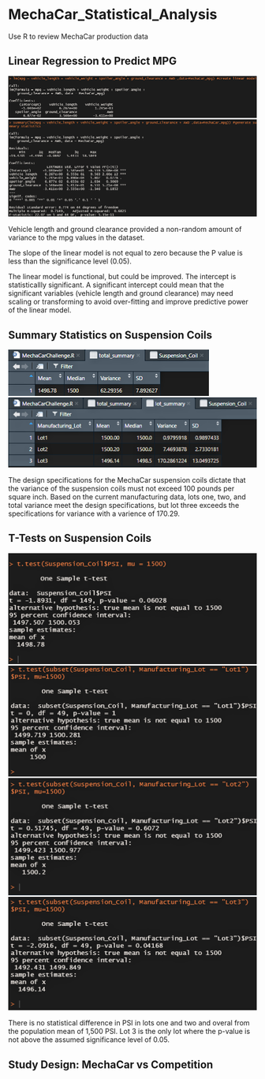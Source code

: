 # MechaCar_Statistical_Analysis
Use R to review MechaCar production data 

##  Linear Regression to Predict MPG
![Linear Regression](https://github.com/marhanlang/MechaCar_Statistical_Analysis/blob/main/Images/LR1.png)
![Linear Regression Summary](https://github.com/marhanlang/MechaCar_Statistical_Analysis/blob/main/Images/LRSummary.png)

Vehicle length and ground clearance provided a non-random amount of variance to the mpg values in the dataset.

The slope of the linear model is not equal to zero because the P value is less than the significance level (0.05).

The linear model is functional, but could be improved. The intercept is statisticallly significant. A significant intercept could mean that the significant variables (vehicle length and ground clearance) may need scaling or transforming to avoid over-fitting and improve predictive power of the linear model.

## Summary Statistics on Suspension Coils
![Total Summary Table](https://github.com/marhanlang/MechaCar_Statistical_Analysis/blob/main/Images/total_summary.png)
![Lot Summary](https://github.com/marhanlang/MechaCar_Statistical_Analysis/blob/main/Images/lot_summary.png)

The design specifications for the MechaCar suspension coils dictate that the variance of the suspension coils must not exceed 100 pounds per square inch. 
Based on the current manufacturing data, lots one, two, and total variance meet the design specifications, but lot three exceeds the specifications for variance with a varience of 170.29.

## T-Tests on Suspension Coils
![T-Test All](https://github.com/marhanlang/MechaCar_Statistical_Analysis/blob/main/Images/t_testAll.png)
![T-Test 1](https://github.com/marhanlang/MechaCar_Statistical_Analysis/blob/main/Images/t_testL1.png)
![T-Test 2](https://github.com/marhanlang/MechaCar_Statistical_Analysis/blob/main/Images/t_testL2.png)
![T-Test 3](https://github.com/marhanlang/MechaCar_Statistical_Analysis/blob/main/Images/t_testL3.png)

There is no statistical difference in PSI in lots one and two and overal from the population mean of 1,500 PSI. Lot 3 is the only lot where the p-value is not above the assumed significance level of 0.05.

## Study Design: MechaCar vs Competition

